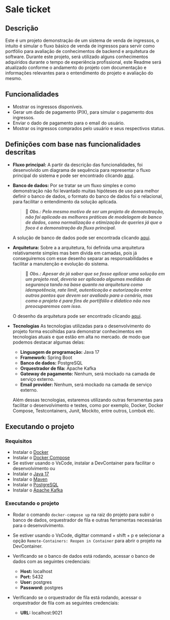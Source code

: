 # Sale ticket

## Descrição
Este é um projeto demonstração de um sistema de venda de ingressos, o intuito é simular o fluxo básico de venda de ingressos para servir como portfólio para avaliação de conhecimentos de backend e arquitetura de software.
Durante este projeto, será utilizado alguns conhecimentos adquiridos durante o tempo de experiência profissional, este Readme será atualizado conforme o andamento do projeto com documentação e informações relevantes para o entendimento do projeto e avaliação do mesmo.

## Funcionalidades
- Mostrar os ingressos disponíveis.
- Gerar um dado de pagamento (PIX), para simular o pagamento dos ingressos.
- Enviar o dado de pagamento para o email do usuário.
- Mostrar os ingressos comprados pelo usuário e seus respectivos status.

## Definições com base nas funcionalidades descritas
- **Fluxo principal:**
  A partir da descrição das funcionalidades, foi desenvolvido um diagrama de sequência para representar o fluxo principal do sistema e pode ser encontrado clicando [aqui](./docs/sequence-diagram.md).

- **Banco de dados:**
  Por se tratar se um fluxo simples e como demonstração não foi levantado muitas hipóteses de uso para melhor definir o banco de dados, o formato do banco de dados foi o relacional, para facilitar o entendimento da solução aplicada.
  > 📝 ***Obs.: Pelo mesmo motivo de ser um projeto de demonstração, não foi aplicado as melhores práticas de modelagem de banco de dados, como normalização e otimização de queries já que o foco é a demonstração do fluxo principal.***
  
  A solução de banco de dados pode ser encontrada clicando [aqui](./docs/database.md).

- **Arquitetura:**
  Sobre a a arquitetura, foi definida uma arquitetura relativamente simples mas bem divida em camadas, pois já conseguiremos com esse desenho separar as responsabilidades e facilitar a manutenção e evolução do sistema.
  > 📝 ***Obs.: Apesar de já saber que se fosse aplicar uma solução em um projeto real, deveria ser aplicado algumas medidas de segurança tando na base quanto na arquitetura como idempotência, rate limit, autenticação e autorização entre outros pontos que devem ser avaliado para o cenário, mas como o projeto é para fins de portifólio e didatico não nos preocuparemos com isso.***

  O desenho da arquitetura pode ser encontrado clicando [aqui](./docs/architecture.md).

- **Tecnologias**
  As tecnologias utilizadas para o desenvolvimento do projeto forma escolhidas para demonstrar conhecimentos em tecnologias atuais e que estão em alta no mercado.
de modo que podemos destacar algumas delas:
  - **Linguagem de programação:** Java 17
  - **Framework:** Spring Boot
  - **Banco de dados:** PostgreSQL
  - **Orquestrador de fila:** Apache Kafka
  - **Gateway de pagamento:** Nenhum, será mockado na camada de serviço externo.
  - **Email provider:** Nenhum, será mockado na camada de serviço externo.
  
  Além dessas tecnologias, estaremos utilizando outras ferramentas para facilitar o desenvolvimento e testes, como por exemplo, Docker, Docker Compose, Testcontainers, Junit, Mockito, entre outros, Lombok etc.

## Executando o projeto

### Requisitos
- Instalar o [Docker](https://docs.docker.com/get-docker/)
- Instalar o [Docker Compose](https://docs.docker.com/compose/install/)
- Se estiver usando o VsCode, instalar a DevContainer para facilitar o desenvolvimento ou
- Instalar o [Java 17](https://www.oracle.com/java/technologies/javase-jdk17-downloads.html)
- Instalar o [Maven](https://maven.apache.org/download.cgi)
- Instalar o [PostgreSQL](https://www.postgresql.org/download/)
- Instalar o [Apache Kafka](https://kafka.apache.org/downloads)

### Executando o projeto
- Rodar o comando `docker-compose up` na raiz do projeto para subir o banco de dados, orquestrador de fila e outras ferramentas necessárias para o desenvolvimento.
- Se estiver usando o VsCode, digittar command + shift + p e selecionar a opção `Remote-Containers: Reopen in Container` para abrir o projeto na DevContainer.

- Verificando se o banco de dados está rodando, acessar o banco de dados com as seguintes credenciais:
  - **Host:** localhost
  - **Port:** 5432
  - **User:** postgres
  - **Password:** postgres
- Verificando se o orquestrador de fila está rodando, acessar o orquestrador de fila com as seguintes credenciais:
  - **URL:** localhost:9021